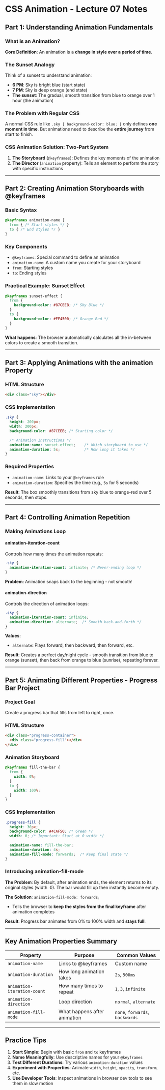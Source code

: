# CSS Animation - Lecture 07 Notes

## Part 1: Understanding Animation Fundamentals

### What is an Animation?
**Core Definition**: An animation is a **change in style over a period of time**.

### The Sunset Analogy
Think of a sunset to understand animation:
- **6 PM**: Sky is bright blue (start state)
- **7 PM**: Sky is deep orange (end state)
- **The sunset**: The gradual, smooth transition from blue to orange over 1 hour (the animation)

### The Problem with Regular CSS
A normal CSS rule like `.sky { background-color: blue; }` only defines **one moment in time**. But animations need to describe the **entire journey** from start to finish.

### CSS Animation Solution: Two-Part System

1. **The Storyboard** (`@keyframes`): Defines the key moments of the animation
2. **The Director** (`animation` property): Tells an element to perform the story with specific instructions

---

## Part 2: Creating Animation Storyboards with @keyframes

### Basic Syntax
```css
@keyframes animation-name {
  from { /* Start styles */ }
  to { /* End styles */ }
}
```

### Key Components
- `@keyframes`: Special command to define an animation
- `animation-name`: A custom name you create for your storyboard
- `from`: Starting styles
- `to`: Ending styles

### Practical Example: Sunset Effect
```css
@keyframes sunset-effect {
  from {
    background-color: #87CEEB; /* Sky Blue */
  }
  to {
    background-color: #FF4500; /* Orange Red */
  }
}
```

**What happens**: The browser automatically calculates all the in-between colors to create a smooth transition.

---

## Part 3: Applying Animations with the animation Property

### HTML Structure
```html
<div class="sky"></div>
```

### CSS Implementation
```css
.sky {
  height: 200px;
  width: 200px;
  background-color: #87CEEB; /* Starting color */
  
  /* Animation Instructions */
  animation-name: sunset-effect;    /* Which storyboard to use */
  animation-duration: 5s;           /* How long it takes */
}
```

### Required Properties
- `animation-name`: Links to your `@keyframes` rule
- `animation-duration`: Specifies the time (e.g., `5s` for 5 seconds)

**Result**: The box smoothly transitions from sky blue to orange-red over 5 seconds, then stops.

---

## Part 4: Controlling Animation Repetition

### Making Animations Loop

#### animation-iteration-count
Controls how many times the animation repeats:
```css
.sky {
  animation-iteration-count: infinite; /* Never-ending loop */
}
```

**Problem**: Animation snaps back to the beginning - not smooth!

#### animation-direction
Controls the direction of animation loops:
```css
.sky {
  animation-iteration-count: infinite;
  animation-direction: alternate;  /* Smooth back-and-forth */
}
```

**Values**:
- `alternate`: Plays forward, then backward, then forward, etc.

**Result**: Creates a perfect day/night cycle - smooth transition from blue to orange (sunset), then back from orange to blue (sunrise), repeating forever.

---

## Part 5: Animating Different Properties - Progress Bar Project

### Project Goal
Create a progress bar that fills from left to right, once.

### HTML Structure
```html
<div class="progress-container">
  <div class="progress-fill"></div>
</div>
```

### Animation Storyboard
```css
@keyframes fill-the-bar {
  from {
    width: 0%;
  }
  to {
    width: 100%;
  }
}
```

### CSS Implementation
```css
.progress-fill {
  height: 30px;
  background-color: #4CAF50; /* Green */
  width: 0; /* Important: Start at 0 width */
  
  animation-name: fill-the-bar;
  animation-duration: 4s;
  animation-fill-mode: forwards;  /* Keep final state */
}
```

### Introducing animation-fill-mode

**The Problem**: By default, after animation ends, the element returns to its original styles (width: 0). The bar would fill up then instantly become empty.

**The Solution**: `animation-fill-mode: forwards;`
- Tells the browser to **keep the styles from the final keyframe** after animation completes

**Result**: Progress bar animates from 0% to 100% width and **stays full**.

---

## Key Animation Properties Summary

| Property | Purpose | Common Values |
|----------|---------|---------------|
| `animation-name` | Links to @keyframes | Custom name |
| `animation-duration` | How long animation takes | `2s`, `500ms` |
| `animation-iteration-count` | How many times to repeat | `1`, `3`, `infinite` |
| `animation-direction` | Loop direction | `normal`, `alternate` |
| `animation-fill-mode` | What happens after animation | `none`, `forwards`, `backwards` |

---

## Practice Tips

1. **Start Simple**: Begin with basic `from` and `to` keyframes
2. **Name Meaningfully**: Use descriptive names for your `@keyframes`
3. **Test Different Durations**: Try various `animation-duration` values
4. **Experiment with Properties**: Animate `width`, `height`, `opacity`, `transform`, etc.
5. **Use Developer Tools**: Inspect animations in browser dev tools to see them in slow motion